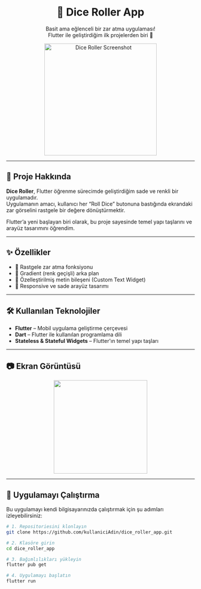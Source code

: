 <h1 align="center">🎲 Dice Roller App</h1>

<p align="center">
  Basit ama eğlenceli bir zar atma uygulaması! <br>
  Flutter ile geliştirdiğim ilk projelerden biri 🎯
</p>

<p align="center">
  <img src="Ekran%20g%C3%B6r%C3%BCnt%C3%BCs%C3%BC%202025-04-08%20003759.png" alt="Dice Roller Screenshot" width="300"/>
</p>

---

## 🚀 Proje Hakkında

**Dice Roller**, Flutter öğrenme sürecimde geliştirdiğim sade ve renkli bir uygulamadır.  
Uygulamanın amacı, kullanıcı her “Roll Dice” butonuna bastığında ekrandaki zar görselini rastgele bir değere dönüştürmektir.

Flutter’a yeni başlayan biri olarak, bu proje sayesinde temel yapı taşlarını ve arayüz tasarımını öğrendim.

---

## ✨ Özellikler

- 🎲 Rastgele zar atma fonksiyonu
- 🎨 Gradient (renk geçişli) arka plan
- 🧩 Özelleştirilmiş metin bileşeni (Custom Text Widget)
- 📱 Responsive ve sade arayüz tasarımı

---

## 🛠 Kullanılan Teknolojiler

- **Flutter** – Mobil uygulama geliştirme çerçevesi  
- **Dart** – Flutter ile kullanılan programlama dili  
- **Stateless & Stateful Widgets** – Flutter'ın temel yapı taşları  

---

## 📷 Ekran Görüntüsü

<p align="center">
  <img src="![Ekran görüntüsü 2025-04-08 003759](https://github.com/user-attachments/assets/c7bb2d9e-7e59-48f6-bfdc-0832b885a396)
" width="250"/>
</p>

---

## 🧪 Uygulamayı Çalıştırma

Bu uygulamayı kendi bilgisayarınızda çalıştırmak için şu adımları izleyebilirsiniz:

```bash
# 1. Repositoriesini klonlayın
git clone https://github.com/kullaniciAdin/dice_roller_app.git

# 2. Klasöre girin
cd dice_roller_app

# 3. Bağımlılıkları yükleyin
flutter pub get

# 4. Uygulamayı başlatın
flutter run

